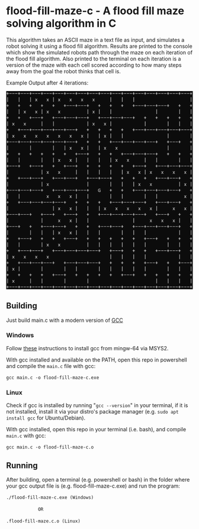 # flood-fill-maze-c - A flood fill maze solving algorithm in C

This algorithm takes an ASCII maze in a text file as input, and simulates a robot solving it using a flood fill algorithm. Results are printed to the console which show the simulated robots path through the maze on each iteration of the flood fill algorithm. Also printed to the terminal on each iteration is a version of the maze with each cell scored according to how many steps away from the goal the robot thinks that cell is.

Example Output after 4 iterations:

![Solved Maze](SolvedMaze.png)

## Building
Just build main.c with a modern version of [GCC](https://gcc.gnu.org/)

### Windows
Follow [these](https://code.visualstudio.com/docs/cpp/config-mingw#_installing-the-mingww64-toolchain) instructions to install gcc from mingw-64 via MSYS2.

With gcc installed and available on the PATH, open this repo in powershell and compile the `main.c` file with gcc:

    gcc main.c -o flood-fill-maze-c.exe

### Linux
Check if gcc is installed by running "`gcc --version`" in your terminal, if it is not installed, install it via your distro's package manager (e.g. `sudo apt install gcc` for Ubuntu/Debian).

With gcc installed, open this repo in your terminal (i.e. bash), and compile `main.c` with gcc:

    gcc main.c -o flood-fill-maze-c.o

## Running
After building, open a terminal (e.g. powershell or bash) in the folder where your gcc output file is (e.g. flood-fill-maze-c.exe) and run the program:

    ./flood-fill-maze-c.exe (Windows)

                OR

    .flood-fill-maze.c.o (Linux)